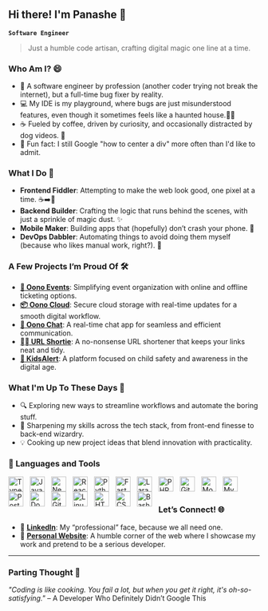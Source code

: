 ## Hi there! I'm Panashe 🐼

**`Software Engineer`**
> Just a humble code artisan, crafting digital magic one line at a time.

### Who Am I? 😄

- 🎉 A software engineer by profession (another coder trying not break the internet), but a full-time bug fixer by reality.
- 💻 My IDE is my playground, where bugs are just misunderstood features, even though it sometimes feels like a haunted house.🧟‍♂️
- ☕ Fueled by coffee, driven by curiosity, and occasionally distracted by dog videos. 🐶
- 🧠 Fun fact: I still Google "how to center a div" more often than I'd like to admit.

### What I Do 🚀

- **Frontend Fiddler**: Attempting to make the web look good, one pixel at a time. ☕➡️🎨
- **Backend Builder**: Crafting the logic that runs behind the scenes, with just a sprinkle of magic dust. ✨
- **Mobile Maker**: Building apps that (hopefully) don’t crash your phone. 📱
- **DevOps Dabbler**: Automating things to avoid doing them myself (because who likes manual work, right?). 🤖

### A Few Projects I’m Proud Of 🛠️

- **[🚀 Oono Events](https://oono.events)**: Simplifying event organization with online and offline ticketing options.
- **[📦 Oono Cloud](https://oono.cloud)**: Secure cloud storage with real-time updates for a smooth digital workflow.
- **[💬 Oono Chat](https://oono.chat)**: A real-time chat app for seamless and efficient communication.
- **[⛓️‍💥 URL Shortie](https://url.shortie.one)**: A no-nonsense URL shortener that keeps your links neat and tidy.
- **[👶 KidsAlert](https://kidsalert.co.zw)**: A platform focused on child safety and awareness in the digital age.


### What I'm Up To These Days 💼

- 🔍 Exploring new ways to streamline workflows and automate the boring stuff.
- 🚀 Sharpening my skills across the tech stack, from front-end finesse to back-end wizardry.
- 💡 Cooking up new project ideas that blend innovation with practicality.

### 🧰 Languages and Tools

<img align="left" alt="TypeScript" width="30px" style="padding-right:10px;" src="https://cdn.jsdelivr.net/gh/devicons/devicon/icons/typescript/typescript-plain.svg" />
<img align="left" alt="JavaScript" width="30px" style="padding-right:10px;" src="https://cdn.jsdelivr.net/gh/devicons/devicon/icons/javascript/javascript-plain.svg" />
<img align="left" alt="Next.js" width="30px" style="padding-right:10px;" src="https://cdn.jsdelivr.net/gh/devicons/devicon@latest/icons/nextjs/nextjs-original.svg" />
<img align="left" alt="React" width="30px" style="padding-right:10px;" src="https://cdn.jsdelivr.net/gh/devicons/devicon/icons/react/react-original.svg" />
<img align="left" alt="Python" width="30px" style="padding-right:10px;" src="https://cdn.jsdelivr.net/gh/devicons/devicon/icons/python/python-plain.svg" />
<img align="left" alt="FastApi" width="30px" style="padding-right:10px" src="https://cdn.jsdelivr.net/gh/devicons/devicon@latest/icons/fastapi/fastapi-plain.svg" />
<img align="left" alt="Laravel" width="30px" style="padding-right:10px" src="https://cdn.jsdelivr.net/gh/devicons/devicon@latest/icons/laravel/laravel-original.svg" />
<img align="left" alt="PHP" width="30px" style="padding-right:10px" src="https://cdn.jsdelivr.net/gh/devicons/devicon@latest/icons/php/php-original.svg" />
<img align="left" alt="GitHub" width="30px" style="padding-right:10px;" src="https://cdn.jsdelivr.net/gh/devicons/devicon/icons/github/github-original.svg" />
<img align="left" alt="MongoDB" width="30px" style="padding-right:10px;" src="https://cdn.jsdelivr.net/gh/devicons/devicon@latest/icons/mongodb/mongodb-original.svg" />
<img align="left" alt="MySQL" width="30px" style="padding-right:10px;" src="https://cdn.jsdelivr.net/gh/devicons/devicon@latest/icons/mysql/mysql-original-wordmark.svg" />
<img align="left" alt="PostgreSQL" width="30px" style="padding-right:10px;" src="https://cdn.jsdelivr.net/gh/devicons/devicon@latest/icons/postgresql/postgresql-original.svg" />
<img align="left" alt="Docker" width="30px" style="padding-right:10px;" src="https://cdn.jsdelivr.net/gh/devicons/devicon@latest/icons/docker/docker-original.svg" />
<img align="left" alt="Git" width="30px" style="padding-right:10px;" src="https://cdn.jsdelivr.net/gh/devicons/devicon/icons/git/git-original.svg" />
<img align="left" alt="Linux" width="30px" style="padding-right:10px;" src="https://cdn.jsdelivr.net/gh/devicons/devicon/icons/linux/linux-original.svg" />
<img align="left" alt="HTML" width="30px" style="padding-right:10px;" src="https://cdn.jsdelivr.net/gh/devicons/devicon/icons/html5/html5-plain.svg" />
<img align="left" alt="CSS" width="30px" style="padding-right:10px;" src="https://cdn.jsdelivr.net/gh/devicons/devicon/icons/css3/css3-plain.svg" />
<img align="left" alt="Bash" width="30px" style="padding-right:10px;" src="https://cdn.jsdelivr.net/gh/devicons/devicon/icons/bash/bash-original.svg" />
<br />

#

### Let’s Connect! 🌐

- 💼 **[LinkedIn](https://www.linkedin.com/in/panashe-mapika/)**: My “professional” face, because we all need one.
- 🌟 **[Personal Website](https://panashe.codes)**: A humble corner of the web where I showcase my work and pretend to be a serious developer.

---

### Parting Thought 🧠
*"Coding is like cooking. You fail a lot, but when you get it right, it's oh-so-satisfying."* – A Developer Who Definitely Didn’t Google This

